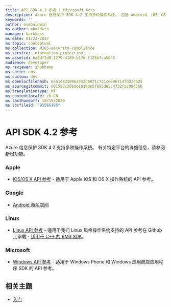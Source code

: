 ```yaml
---
title: API SDK 4.2 参考 | Microsoft Docs
description: Azure 信息保护 SDK 4.2 支持多种操作系统。 包括 Android、iOS、OS X、Linux、Windows Phone 和 Windows Store。
keywords: ''
author: msmbaldwin
ms.author: mbaldwin
manager: barbkess
ms.date: 01/23/2017
ms.topic: conceptual
ms.collection: M365-security-compliance
ms.service: information-protection
ms.assetid: 6a8df1d8-1279-4189-b17d-f128b7ca5643
audience: developer
ms.reviewer: shubhamp
ms.suite: ems
ms.custom: dev
ms.openlocfilehash: 6aa1e633096a332b0071c721c0e96714fdd2d625
ms.sourcegitcommit: d01580c266de1019de5f895d65c4732f2c98456b
ms.translationtype: MT
ms.contentlocale: zh-CN
ms.lasthandoff: 10/19/2020
ms.locfileid: "95566196"
---
```

# <a name="api-sdk-42-reference"></a>API SDK 4.2 参考

Azure 信息保护 SDK 4.2 支持多种操作系统。 有关特定平台的详细信息，请参阅[新增功能](release-notes.md)。

### <a name="apple"></a>Apple
- [iOS/OS X API 参考](/previous-versions/windows/desktop/msipcthin2/ios) - 适用于 Apple iOS 和 OS X 操作系统的 API 参考。

### <a name="google"></a>Google
- [Android 命名空间](/previous-versions/windows/desktop/msipcthin2/android)

### <a name="linux"></a>Linux
- [Linux API 参考](linux-c-api-reference.md) - 适用于我们 Linux 风格操作系统支持的 API 参考在 Github 上承载 - [适用于 C++ 的 RMS SDK](https://azuread.github.io/rms-sdk-for-cpp/annotated.html)。

### <a name="microsoft"></a>Microsoft
- [Windows API 参考](/previous-versions/windows/desktop/msipcthin2/winrt) - 适用于 Windows Phone 和 Windows 应用商店应用程序 SDK 的 API 参考。

## <a name="related-topics"></a>相关主题

* [入门](get-started.md)